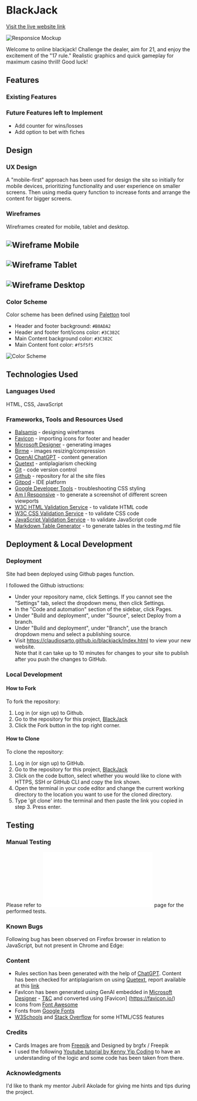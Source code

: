 # BlackJack

[Visit the live website link](https://claudiosarto.github.io/blackjack/index.html)

![Responsice Mockup](docs/blackjack-responsive-mockup.png) 


Welcome to online blackjack! Challenge the dealer, aim for 21, and enjoy the excitement of the "17 rule." Realistic graphics and quick gameplay for maximum casino thrill! Good luck!

## Features

### Existing Features

### Future Features left to Implement
- Add counter for wins/losses
- Add option to bet with fiches

## Design  

### UX Design  
A "mobile-first" approach has been used for design the site so initially for mobile devices, prioritizing functionality and user experience on smaller screens. Then using media query function to increase fonts and arrange the content for bigger screens. 

### Wireframes
Wireframes created for mobile, tablet and desktop.

![Wireframe Mobile](docs/blackjack-wireframe-mobile.png) 
-
![Wireframe Tablet](docs/blackjack-wireframe-tablet.png)
-
![Wireframe Desktop](docs/blackjack-wireframe-desktop.png)
-

### Color Scheme

Color scheme has been defined using [Paletton](https://paletton.com/) tool

- Header and footer background: `#B0ADA2`
- Header and footer font/icons color: `#3C382C`
- Main Content background color: `#3C382C` 
- Main Content font color: `#f5f5f5` 

![Color Scheme](docs/blackjack-color-scheme.png)

## Technologies Used

### Languages Used
HTML, CSS, JavaScript

### Frameworks, Tools and Resources Used
- [Balsamiq](https://balsamiq.com/) - designing wireframes
- [Favicon](https://favicon.io/) - importing icons for footer and header
- [Microsoft Designer](https://designer.microsoft.com/) - generating images
- [Birme](https://www.birme.net/) - images resizing/compression
- [OpenAI ChatGPT](https://chat.openai.com/) - content generation
- [Quetext](https://www.quetext.com/) - antiplagiarism checking
- [Git](https://git-scm.com/) - code version control
- [Github](https://github.com/) - repository for al the site files
- [Gitpod](https://gitpod.io/) - IDE platform
- [Google Developer Tools](https://developer.chrome.com/docs/) - troubleshooting CSS styling
- [Am I Responsive](https://ui.dev/amiresponsive) - to generate a screenshot of different screen viewports 
- [W3C HTML Validation Service](https://validator.w3.org/) - to validate HTML code
- [W3C CSS Validation Service](https://jigsaw.w3.org/css-validator/) - to validate CSS code
- [JavaScript Validation Service](https://jshint.com/) - to validate JavaScript code
- [Markdown Table Generator](https://www.tablesgenerator.com/markdown_tables) - to generate tables in the testing.md file

## Deployment & Local Development

### Deployment
Site had been deployed using Github pages function.

I followed the Github istructions:
- Under your repository name, click Settings. If you cannot see the "Settings" tab, select the dropdown menu, then click Settings.
- In the "Code and automation" section of the sidebar, click Pages.
- Under "Build and deployment", under "Source", select Deploy from a branch.
- Under "Build and deployment", under "Branch", use the branch dropdown menu and select a publishing source.
-  Visit https://claudiosarto.github.io/blackjack/index.html to view your new website.  
Note that it can take up to 10 minutes for changes to your site to publish after you push the changes to GitHub.

### Local Development

#### How to Fork

To fork the repository:

1. Log in (or sign up) to Github.
2. Go to the repository for this project, [BlackJack](https://github.com/claudiosarto/blackjack)
3. Click the Fork button in the top right corner.

#### How to Clone

To clone the repository:

1. Log in (or sign up) to GitHub.
2. Go to the repository for this project, [BlackJack](https://github.com/claudiosarto/blackjack)
3. Click on the code button, select whether you would like to clone with HTTPS, SSH or GitHub CLI and copy the link shown.
4. Open the terminal in your code editor and change the current working directory to the location you want to use for the cloned directory.
5. Type 'git clone' into the terminal and then paste the link you copied in step 3. Press enter.

## Testing  

### Manual Testing 
Please refer to ![BlackJack Testing](/TESTING.md) page for the performed tests.

### Known Bugs
Following bug has been observed on Firefox browser in relation to JavaScript, but not present in Chrome and Edge:
<insert img here> 

### Content  

- Rules section has been generated with the help of [ChatGPT](https://chat.openai.com/). Content has been checked for antiplagiarism on using [Quetext](https://www.quetext.com/), report available at this [link](https://www.quetext.com/results/89e36fa13822ef58ab17) 
- FavIcon has been generated using GenAI embedded in [Microsoft Designer](https://designer.microsoft.com/) - [T&C](https://designer.microsoft.com/termsOfUse.pdf) and converted using [Favicon] (https://favicon.io/)
- Icons from [Font Awesome](https://fontawesome.com/)
- Fonts from [Google Fonts](https://fonts.google.com/)
- [W3Schools](https://www.w3schools.com/) and [Stack Overflow](https://stackoverflow.com/) for some HTML/CSS features

### Credits

- Cards Images are from [Freepik](http://www.freepik.com) and Designed by brgfx / Freepik
- I used the following [Youtube tutorial by Kenny Yip Coding](https://www.youtube.com/watch?v=bMYCWccL-3U) to have an understanding of the logic and some code has been taken from there.

### Acknowledgments

I'd like to thank my mentor Jubril Akolade for giving me hints and tips during the project.